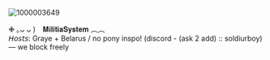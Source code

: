 ![1000003649](https://github.com/user-attachments/assets/a40c5a4f-f515-4467-b7ee-509489ea8758)

 ✙ ｡ᴗ ᴗ )⠀ 𝐌𝐢𝐥𝐢𝐭𝐢𝐚𝐒𝐲𝐬𝐭𝐞𝐦   ︵︵                              
𝘏𝘰𝘴𝘵𝘴: Graye + Belarus  / no pony inspo!
(discord - (ask 2 add) :: soldiurboy)  —   we block freely 
     
